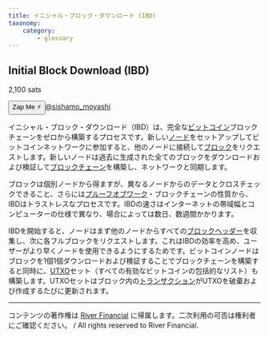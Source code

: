 ```yaml
---
title: イニシャル・ブロック・ダウンロード (IBD)
taxonomy:
    category:
        - glossary
---
```


## Initial Block Download (IBD)
2,100 sats

<div><button class="zap-button" data-npub="npub1x3x7spzvt6yflg4l825agplakkyv8h62h5jsl9qq7ghxlcr490wqz4qfw6" data-relays="wss://relay.damus.io,wss://relay.snort.social,wss://nostr.wine,wss://relay.nostr.band">Zap Me ⚡</button><a href="https://twitter.com/sishamo_moyashi">@sishamo_moyashi</a></div>

イニシャル・ブロック・ダウンロード（IBD）は、完全な[ビットコイン](http://lostinbitcoin.jp.testrs.jp/staging/glossary/bitcoin/)ブロックチェーンをゼロから構築するプロセスです。新しい[ノード](http://lostinbitcoin.jp.testrs.jp/staging/glossary/node/)をセットアップしてビットコインネットワークに参加すると、他のノードに接続して[ブロック](http://lostinbitcoin.jp.testrs.jp/staging/glossary/block/)をリクエストします。新しいノードは過去に生成された全てのブロックをダウンロードおよび検証して[ブロックチェーン](http://lostinbitcoin.jp.testrs.jp/staging/glossary/blockchain/)を構築し、ネットワークと同期します。

ブロックは個別ノードから得ますが、異なるノードからのデータとクロスチェックできること、さらには[プルーフオブワーク](http://lostinbitcoin.jp.testrs.jp/staging/glossary/pow/)・ブロックチェーンの性質から、IBDはトラストレスなプロセスです。IBDの速さはインターネットの帯域幅とコンピューターの仕様で異なり、場合によっては数日、数週間かかります。

IBDを開始すると、ノードはまず他のノードからすべての[ブロックヘッダー](http://lostinbitcoin.jp.testrs.jp/staging/glossary/block_header/)を収集し、次に各フルブロックをリクエストします。これはIBDの効率を高め、ユーザーがより早くノードを使用できるようにするためです。ビットコインノードはブロックを1個1個ダウンロードおよび検証することでブロックチェーンを構築すると同時に、[UTXO](http://lostinbitcoin.jp.testrs.jp/staging/glossary/utxo/)セット（すべての有効なビットコインの包括的なリスト）も構築します。UTXOセットはブロック内の[トランザクション](http://lostinbitcoin.jp.testrs.jp/staging/glossary/transaction/)がUTXOを破棄および作成するたびに更新されます。

---
コンテンツの著作権は [River Financial](https://river.com/) に帰属します。二次利用の可否は権利者にご確認ください。 / All rights reserved to River Financial.
